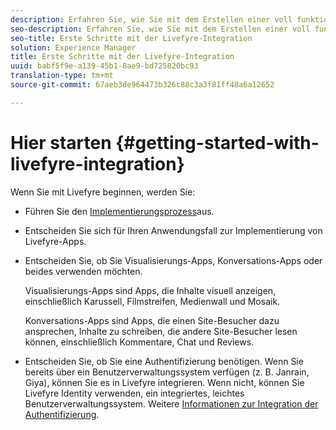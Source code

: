 ```yaml
---
description: Erfahren Sie, wie Sie mit dem Erstellen einer voll funktionsfähigen Livefyre-App beginnen können. Erstellen Sie diese App, um einfache Authentifizierung, Social Sharing und Ereignisverfolgung zu verarbeiten.
seo-description: Erfahren Sie, wie Sie mit dem Erstellen einer voll funktionsfähigen Livefyre-App beginnen können. Erstellen Sie diese App, um einfache Authentifizierung, Social Sharing und Ereignisverfolgung zu verarbeiten.
seo-title: Erste Schritte mit der Livefyre-Integration
solution: Experience Manager
title: Erste Schritte mit der Livefyre-Integration
uuid: babf5f9e-a139-45b1-8ae9-bd725820bc93
translation-type: tm+mt
source-git-commit: 67aeb3de964473b326c88c3a3f81ff48a6a12652

---
```



# Hier starten {#getting-started-with-livefyre-integration}

Wenn Sie mit Livefyre beginnen, werden Sie:

* Führen Sie den [Implementierungsprozess](../c-getting-started/c-implementation-process/c-implementation-process.md#c_implementation_process)aus.
* Entscheiden Sie sich für Ihren Anwendungsfall zur Implementierung von Livefyre-Apps.
* Entscheiden Sie, ob Sie Visualisierungs-Apps, Konversations-Apps oder beides verwenden möchten.

   Visualisierungs-Apps sind Apps, die Inhalte visuell anzeigen, einschließlich Karussell, Filmstreifen, Medienwall und Mosaik.

   Konversations-Apps sind Apps, die einen Site-Besucher dazu ansprechen, Inhalte zu schreiben, die andere Site-Besucher lesen können, einschließlich Kommentare, Chat und Reviews.

* Entscheiden Sie, ob Sie eine Authentifizierung benötigen. Wenn Sie bereits über ein Benutzerverwaltungssystem verfügen (z. B. Janrain, Giya), können Sie es in Livefyre integrieren. Wenn nicht, können Sie Livefyre Identity verwenden, ein integriertes, leichtes Benutzerverwaltungssystem. Weitere [Informationen zur Integration der Authentifizierung](../t-about-identity-integration/t-about-identity-integration.md#t_about_identity_integration).

